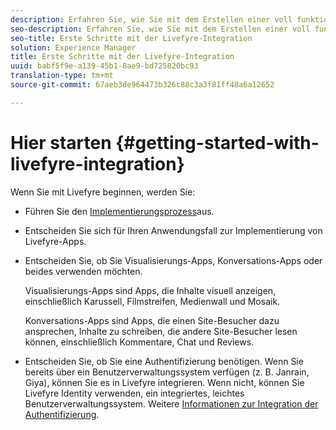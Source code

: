 ```yaml
---
description: Erfahren Sie, wie Sie mit dem Erstellen einer voll funktionsfähigen Livefyre-App beginnen können. Erstellen Sie diese App, um einfache Authentifizierung, Social Sharing und Ereignisverfolgung zu verarbeiten.
seo-description: Erfahren Sie, wie Sie mit dem Erstellen einer voll funktionsfähigen Livefyre-App beginnen können. Erstellen Sie diese App, um einfache Authentifizierung, Social Sharing und Ereignisverfolgung zu verarbeiten.
seo-title: Erste Schritte mit der Livefyre-Integration
solution: Experience Manager
title: Erste Schritte mit der Livefyre-Integration
uuid: babf5f9e-a139-45b1-8ae9-bd725820bc93
translation-type: tm+mt
source-git-commit: 67aeb3de964473b326c88c3a3f81ff48a6a12652

---
```



# Hier starten {#getting-started-with-livefyre-integration}

Wenn Sie mit Livefyre beginnen, werden Sie:

* Führen Sie den [Implementierungsprozess](../c-getting-started/c-implementation-process/c-implementation-process.md#c_implementation_process)aus.
* Entscheiden Sie sich für Ihren Anwendungsfall zur Implementierung von Livefyre-Apps.
* Entscheiden Sie, ob Sie Visualisierungs-Apps, Konversations-Apps oder beides verwenden möchten.

   Visualisierungs-Apps sind Apps, die Inhalte visuell anzeigen, einschließlich Karussell, Filmstreifen, Medienwall und Mosaik.

   Konversations-Apps sind Apps, die einen Site-Besucher dazu ansprechen, Inhalte zu schreiben, die andere Site-Besucher lesen können, einschließlich Kommentare, Chat und Reviews.

* Entscheiden Sie, ob Sie eine Authentifizierung benötigen. Wenn Sie bereits über ein Benutzerverwaltungssystem verfügen (z. B. Janrain, Giya), können Sie es in Livefyre integrieren. Wenn nicht, können Sie Livefyre Identity verwenden, ein integriertes, leichtes Benutzerverwaltungssystem. Weitere [Informationen zur Integration der Authentifizierung](../t-about-identity-integration/t-about-identity-integration.md#t_about_identity_integration).

